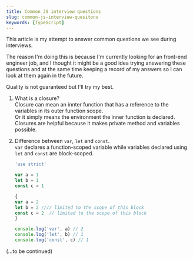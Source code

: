 ```yaml
---
title: Common JS interview questions
slug: common-js-interview-quesitons
keywords: [TypeScript]
---
```


This article is my attempt to answer common questions we see during interviews.

The reason I'm doing this is because I'm currently looking for an front-end engineer job, and I thought it might be a good idea trying answering these questions and at the same time keeping a record of my answers so I can look at them again in the future.

Quality is not guaranteed but I'll try my best.

1. What is a closure?  
   Closure can mean an innter function that has a reference to the variables in its outer function scope.  
   Or it simply means the environment the inner function is declared. Closures are helpful because it makes private method and variables possible.

2. Difference between `var`, `let` and `const`.  
   `var` declares a function-scoped variable while variables declared using `let` and `const` are block-scoped.
   
   ```js
   'use strict'

   var a = 1
   let b = 1
   const c = 1

   {
   var a = 2
   let b = 2 //// limited to the scope of this block
   const c = 2  // limited to the scope of this block
   }

   console.log('var', a) // 2
   console.log('let', b) // 1
   console.log('const', c) // 1
   ```


(...to be continued)
